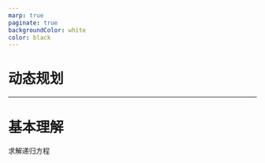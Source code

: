 ```yaml
---
marp: true
paginate: true
backgroundColor: white
color: black
---
```

<!--
_class: lead gaia
_paginate: false
-->
# 动态规划
   
---
# 基本理解

求解递归方程


